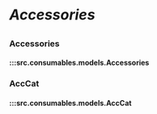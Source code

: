 # ***Accessories***

##

### Accessories
#### :::src.consumables.models.Accessories

### AccCat
#### :::src.consumables.models.AccCat
